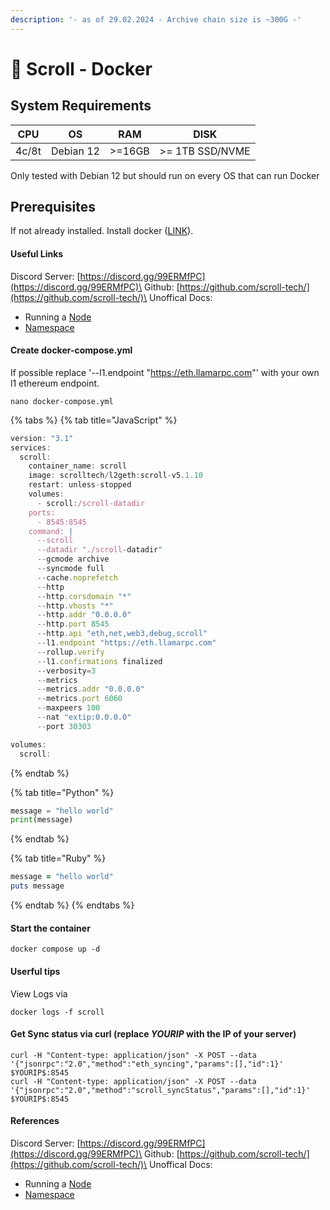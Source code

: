 ```yaml
---
description: '- as of 29.02.2024 - Archive chain size is ~300G -'
---
```


# 🐳 Scroll - Docker

## System Requirements

| CPU   | OS        | RAM    | DISK            |
| ----- | --------- | ------ | --------------- |
| 4c/8t | Debian 12 | >=16GB | >= 1TB SSD/NVME |

Only tested with Debian 12 but should run on every OS that can run Docker

## Prerequisites

If not already installed. Install docker ([LINK](https://docs.docker.com/engine/install/debian/)).&#x20;

#### Useful Links

Discord Server: [https://discord.gg/99ERMfPC](https://discord.gg/99ERMfPC)\
Github: [https://github.com/scroll-tech/](https://github.com/scroll-tech/)\
Unoffical Docs:&#x20;

* Running a [Node](https://scrollzkp.notion.site/Running-a-Scroll-L2geth-Node-Scroll-Mainnet-9d7b8aa810fc4cc4ae4add8b707a392d#6d5d8f157b6243128dbe2742a2bc272c)
* [Namespace](https://scrollzkp.notion.site/Scroll-RPCs-scroll-namespace-e756b0df98fe42cda8a707083486f9e8)

#### Create docker-compose.yml

If possible replace '--l1.endpoint "https://eth.llamarpc.com"'  with your own l1 ethereum endpoint.

```
nano docker-compose.yml
```

{% tabs %}
{% tab title="JavaScript" %}
```javascript
version: "3.1"
services:
  scroll:
    container_name: scroll
    image: scrolltech/l2geth:scroll-v5.1.10
    restart: unless-stopped
    volumes:
      - scroll:/scroll-datadir
    ports:
      - 8545:8545
    command: |
      --scroll
      --datadir "./scroll-datadir"
      --gcmode archive
      --syncmode full
      --cache.noprefetch
      --http
      --http.corsdomain "*"
      --http.vhosts "*"
      --http.addr "0.0.0.0"
      --http.port 8545
      --http.api "eth,net,web3,debug,scroll"
      --l1.endpoint "https://eth.llamarpc.com"
      --rollup.verify
      --l1.confirmations finalized
      --verbosity=3
      --metrics
      --metrics.addr "0.0.0.0"
      --metrics.port 6060
      --maxpeers 100
      --nat "extip:0.0.0.0"
      --port 30303

volumes:
  scroll:

```
{% endtab %}

{% tab title="Python" %}
```python
message = "hello world"
print(message)
```
{% endtab %}

{% tab title="Ruby" %}
```ruby
message = "hello world"
puts message
```
{% endtab %}
{% endtabs %}

#### Start the container

```
docker compose up -d 
```

#### Userful tips

View Logs via

```
docker logs -f scroll
```

#### Get Sync status via curl (replace $YOURIP$ with the IP of your server)

```
curl -H "Content-type: application/json" -X POST --data '{"jsonrpc":"2.0","method":"eth_syncing","params":[],"id":1}' $YOURIP$:8545
curl -H "Content-type: application/json" -X POST --data '{"jsonrpc":"2.0","method":"scroll_syncStatus","params":[],"id":1}' $YOURIP$:8545
```

#### References

Discord Server: [https://discord.gg/99ERMfPC](https://discord.gg/99ERMfPC)\
Github: [https://github.com/scroll-tech/](https://github.com/scroll-tech/)\
Unoffical Docs:&#x20;

* Running a [Node](https://scrollzkp.notion.site/Running-a-Scroll-L2geth-Node-Scroll-Mainnet-9d7b8aa810fc4cc4ae4add8b707a392d#6d5d8f157b6243128dbe2742a2bc272c)
* [Namespace](https://scrollzkp.notion.site/Scroll-RPCs-scroll-namespace-e756b0df98fe42cda8a707083486f9e8)




